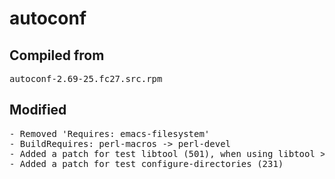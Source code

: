 # autoconf

## Compiled from
<pre>autoconf-2.69-25.fc27.src.rpm</pre>

## Modified
<pre>
- Removed 'Requires: emacs-filesystem'
- BuildRequires: perl-macros -> perl-devel
- Added a patch for test libtool (501), when using libtool >= 2.4.3
- Added a patch for test configure-directories (231)
</pre>
